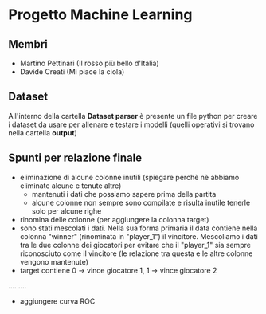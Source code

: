 # Progetto Machine Learning

## Membri
- Martino Pettinari (Il rosso più bello d'Italia)
- Davide Creati (Mi piace la ciola)

## Dataset
All'interno della cartella **Dataset parser** è presente un file python per creare i dataset da usare per allenare e testare i modelli (quelli operativi si trovano nella cartella **output**)

## Spunti per relazione finale

- eliminazione di alcune colonne inutili (spiegare perchè nè abbiamo eliminate alcune e tenute altre)
  - mantenuti i dati che possiamo sapere prima della partita
  - alcune colonne non sempre sono compilate e risulta inutile tenerle solo per alcune righe
- rinomina delle colonne (per aggiungere la colonna target)
- sono stati mescolati i dati. Nella sua forma primaria il data contiene nella colonna "winner" (rinominata in "player_1") il vincitore. Mescoliamo i dati tra le due colonne dei giocatori per evitare che il "player_1" sia sempre riconosciuto come il vincitore (le relazione tra questa e le altre colonne vengono mantenute)
- target contiene 0 -> vince giocatore 1,  1 -> vince giocatore 2

....
....

- aggiungere curva ROC
